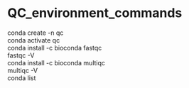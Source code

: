 # QC_environment_commands
conda create -n qc  
conda activate qc  
conda install -c bioconda fastqc  
fastqc -V  
conda install -c bioconda multiqc  
multiqc -V  
conda list  
